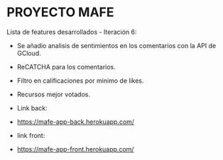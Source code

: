 # PROYECTO MAFE

Lista de features desarrollados - Iteración 6:

* Se añadio analisis de sentimientos en los comentarios con la API de GCloud.
* ReCATCHA para los comentarios.
* Filtro en calificaciones por minimo de likes.
* Recursos mejor votados.

* Link back:
* https://mafe-app-back.herokuapp.com/
* link front: 
* https://mafe-app-front.herokuapp.com/



